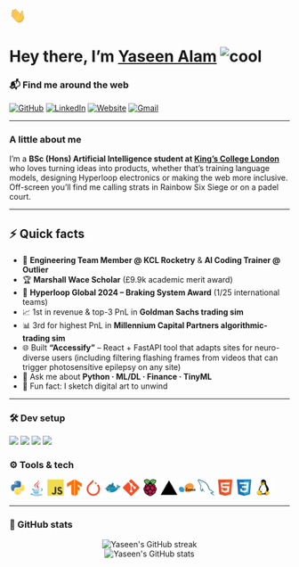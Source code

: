 <img src="https://raw.githubusercontent.com/ABSphreak/ABSphreak/master/gifs/Hi.gif" width="30" alt="wave" />
<h1>
  Hey there, I’m <a href="https://github.com/Neesay">Yaseen Alam</a>
  <img src="https://emojis.slackmojis.com/emojis/images/1531849430/4246/blob-sunglasses.gif" height="30" alt="cool" />
</h1>

### 📬 Find me around the web
[![GitHub](https://img.shields.io/badge/GitHub-000?style=flat-square&logo=github)](https://github.com/Neesay)
[![LinkedIn](https://img.shields.io/badge/LinkedIn-0077B5?style=flat-square&logo=linkedin&logoColor=white)](https://www.linkedin.com/in/yaseen-alam)
[![Website](https://img.shields.io/badge/Portfolio-0A192F?style=flat-square&logo=google-chrome&logoColor=white)](https://yaseenalam.me)
[![Gmail](https://img.shields.io/badge/Email-D14836?style=flat-square&logo=gmail&logoColor=white)](mailto:yaseenalam78@gmail.com)

---

### A little about me <img src="https://media.giphy.com/media/VgCDAzcKvsR6OM0uWg/giphy.gif" width="50" alt="">
I’m a **BSc (Hons) Artificial Intelligence student at [King’s College London](https://www.kcl.ac.uk/)** who loves turning ideas into products, whether that’s training language models, designing Hyperloop electronics or making the web more inclusive. Off-screen you’ll find me calling strats in Rainbow Six Siege or on a padel court.

---

## ⚡ Quick facts
- 🔭 **Engineering Team Member @ KCL Rocketry** & **AI Coding Trainer @ Outlier**
- 🏆 **Marshall Wace Scholar** (£9.9k academic merit award)
- 🚄 **Hyperloop Global 2024 – Braking System Award** (1/25 international teams)
- 📈 1st in revenue & top-3 PnL in **Goldman Sachs trading sim**
- 📊 3rd for highest PnL in **Millennium Capital Partners algorithmic-trading sim**
- 🌐 Built **“Accessify”** – React + FastAPI tool that adapts sites for neuro-diverse users (including filtering flashing frames from videos that can trigger photosensitive epilepsy on any site)
- 💬 Ask me about **Python · ML/DL · Finance · TinyML**
- 🎉 Fun fact: I sketch digital art to unwind

---

### 🛠 Dev setup
<img src="https://img.shields.io/badge/WSL Ubuntu-555555?style=flat-square&logo=ubuntu&logoColor=E95420" /> <img src="https://img.shields.io/badge/VS Code-555555?style=flat-square&logo=visual-studio-code&logoColor=007ACC" /> <img src="https://img.shields.io/badge/Chrome-555555?style=flat-square&logo=google-chrome" /> <img src="https://img.shields.io/badge/Jupyter-555555?style=flat-square&logo=jupyter&logoColor=F37626" />

### ⚙️ Tools & tech
<code><img height="30" src="https://raw.githubusercontent.com/devicons/devicon/master/icons/python/python-original.svg"            alt="Python"/></code>
<code><img height="30" src="https://raw.githubusercontent.com/devicons/devicon/master/icons/java/java-original.svg"                alt="Java"/></code>
<code><img height="30" src="https://raw.githubusercontent.com/devicons/devicon/master/icons/javascript/javascript-original.svg"    alt="JavaScript"/></code>
<code><img height="30" src="https://raw.githubusercontent.com/devicons/devicon/master/icons/tensorflow/tensorflow-original.svg"    alt="TensorFlow"/></code>
<code><img height="30" src="https://raw.githubusercontent.com/devicons/devicon/master/icons/pytorch/pytorch-original.svg"          alt="PyTorch"/></code>
<code><img height="30" src="https://raw.githubusercontent.com/devicons/devicon/master/icons/docker/docker-original.svg"            alt="Docker"/></code>
<code><img height="30" src="https://raw.githubusercontent.com/devicons/devicon/master/icons/git/git-original.svg"                  alt="Git"/></code>
<code><img height="30" src="https://raw.githubusercontent.com/devicons/devicon/master/icons/raspberrypi/raspberrypi-original.svg" alt="Raspberry Pi"/></code>
<code><img height="30" src="https://raw.githubusercontent.com/devicons/devicon/master/icons/vercel/vercel-original.svg"            alt="Vercel"/></code>
<code><img height="30" src="https://raw.githubusercontent.com/devicons/devicon/master/icons/scikitlearn/scikitlearn-original.svg"  alt="scikit-learn"/></code>
<code><img height="30" src="https://raw.githubusercontent.com/devicons/devicon/master/icons/mysql/mysql-original.svg"              alt="SQL"/></code>
<code><img height="30" src="https://raw.githubusercontent.com/devicons/devicon/master/icons/html5/html5-original.svg"              alt="HTML5"/></code>
<code><img height="30" src="https://raw.githubusercontent.com/devicons/devicon/master/icons/css3/css3-original.svg"                alt="CSS3"/></code>
<code><img height="30" src="https://raw.githubusercontent.com/devicons/devicon/master/icons/linux/linux-original.svg"              alt="Linux"/></code>

---

### 🚀 GitHub stats
<p align="center">
  <img width="600" src="https://nirzak-streak-stats.vercel.app?user=Neesay&theme=blood&hide_border=true&border_radius=5&card_width=600" alt="Yaseen's GitHub streak" />
  </br>
  <img width="600" src="https://github-readme-stats.vercel.app/api/top-langs/?username=Neesay&theme=blood&hide_border=true&include_all_commits=false&count_private=false&layout=compact" alt="Yaseen's GitHub stats" />
</p>
